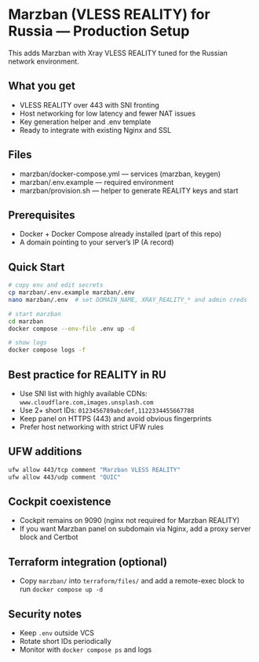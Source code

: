 # Marzban (VLESS REALITY) for Russia — Production Setup

This adds Marzban with Xray VLESS REALITY tuned for the Russian network environment.

## What you get
- VLESS REALITY over 443 with SNI fronting
- Host networking for low latency and fewer NAT issues
- Key generation helper and .env template
- Ready to integrate with existing Nginx and SSL

## Files
- marzban/docker-compose.yml — services (marzban, keygen)
- marzban/.env.example — required environment
- marzban/provision.sh — helper to generate REALITY keys and start

## Prerequisites
- Docker + Docker Compose already installed (part of this repo)
- A domain pointing to your server’s IP (A record)

## Quick Start

```bash
# copy env and edit secrets
cp marzban/.env.example marzban/.env
nano marzban/.env  # set DOMAIN_NAME, XRAY_REALITY_* and admin creds

# start marzban
cd marzban
docker compose --env-file .env up -d

# show logs
docker compose logs -f
```

## Best practice for REALITY in RU
- Use SNI list with highly available CDNs: `www.cloudflare.com,images.unsplash.com`
- Use 2+ short IDs: `0123456789abcdef,1122334455667788`
- Keep panel on HTTPS (443) and avoid obvious fingerprints
- Prefer host networking with strict UFW rules

## UFW additions
```bash
ufw allow 443/tcp comment "Marzban VLESS REALITY"
ufw allow 443/udp comment "QUIC"
```

## Cockpit coexistence
- Cockpit remains on 9090 (nginx not required for Marzban REALITY)
- If you want Marzban panel on subdomain via Nginx, add a proxy server block and Certbot

## Terraform integration (optional)
- Copy `marzban/` into `terraform/files/` and add a remote-exec block to run `docker compose up -d`

## Security notes
- Keep `.env` outside VCS
- Rotate short IDs periodically
- Monitor with `docker compose ps` and logs
